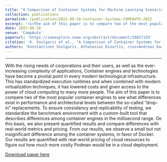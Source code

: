 ```yaml
---
title: "A Comparison of Container Systems for Machine Learning Scenarios: Docker and Podman"
collection: publications
permalink: /publication/2022-09-18-Container-Systems-COMPAUTO-2022
excerpt: '<i>The aim of this paper is to compare two of the most popular container engines to see what differences exist in performance and architectural levels between the so-called “drop-in” replacements.</i>'
date: 2022-09-18
venue: 'CompAuto'
paperurl: 'https://ieeexplore.ieee.org/abstract/document/10027159'
citation: 'K. Voulgaris et al., "A Comparison of Container Systems for Machine Learning Scenarios: Docker and Podman," 2022 2nd International Conference on Computers and Automation (CompAuto), Paris, France, 2022, pp. 114-118, doi: 10.1109/CompAuto55930.2022.00029.'
authors: 'Konstantinos Voulgaris, Athanasios Kiourtis, <ins>Andreas Karabetian</ins>, Panagiotis Karamolegkos, Yannis Poulakis, Argyro Mavrogiorgou, Dimosthenis Kyriazis'
---
```

<hr>
With the rising needs of corporations and their users, as well as the ever-increasing complexity of applications, Container engines and technologies have become a pivotal point in every modern technological infrastructure. This has standardized execution runtimes and when combined with modern virtualization techniques, it has lowered costs and given access to the power of cloud computing to many more people. The aim of this paper is to compare two of the most popular container engines to see what differences exist in performance and architectural levels between the so-called “drop-in” replacements. To ensure consistency and replicability of testing, we standardize the benchmark environment with a custom-built tool that describes differences among container engines in the millisecond range. On this basis, we also present quantified results and compare differences with real-world metrics and pricing. From our results, we observe a small but not insignificant difference among the container systems, in favor of Docker. Our results are quantified with real-world pricing of cloud resources to figure out how much more costly Podman would be in a cloud deployment.

[Download paper here](https://adreaskar.github.io/files/COMPAUTO_2022.pdf)